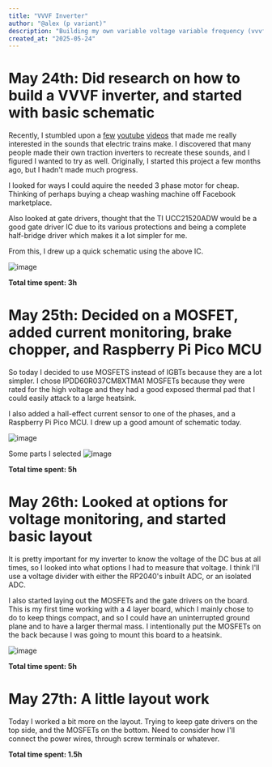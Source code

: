 ```yaml
---
title: "VVVF Inverter"
author: "@alex (p variant)"
description: "Building my own variable voltage variable frequency (vvvf) inverter, just like the ones that power electric trains!"
created_at: "2025-05-24"
---
```


# May 24th: Did research on how to build a VVVF inverter, and started with basic schematic

Recently, I stumbled upon a [few](https://www.youtube.com/watch?v=2mjUHKlSBy4) [youtube](https://www.youtube.com/watch?v=4SfN0O-F9hM) [videos](https://www.youtube.com/watch?v=mKpIqNNc9Kw) that made me really interested in the sounds that electric trains make. I discovered that many people made their own traction inverters to recreate these sounds, and I figured I wanted to try as well. Originally, I started this project a few months ago, but I hadn't made much progress.

I looked for ways I could aquire the needed 3 phase motor for cheap. Thinking of perhaps buying a cheap washing machine off Facebook marketplace.

Also looked at gate drivers, thought that the TI UCC21520ADW would be a good gate driver IC due to its various protections and being a complete half-bridge driver which makes it a lot simpler for me.

From this, I drew up a quick schematic using the above IC. 

![image](https://github.com/user-attachments/assets/87b510aa-837d-4e5f-a4cc-9f309eb8f0d5)

**Total time spent: 3h**

# May 25th: Decided on a MOSFET, added current monitoring, brake chopper, and Raspberry Pi Pico MCU

So today I decided to use MOSFETS instead of IGBTs because they are a lot simpler. I chose IPDD60R037CM8XTMA1 MOSFETs because they were rated for the high voltage and they had a good exposed thermal pad that I could easily attack to a large heatsink. 

I also added a hall-effect current sensor to one of the phases, and a Raspberry Pi Pico MCU. I drew up a good amount of schematic today.

![image](https://github.com/user-attachments/assets/7840d77f-32a2-4162-8981-cafc1e2ce8c6)

Some parts I selected
![image](https://github.com/user-attachments/assets/2abb6cb0-ef22-4894-8222-acf2e3a6a67d)


**Total time spent: 5h**

# May 26th: Looked at options for voltage monitoring, and started basic layout

It is pretty important for my inverter to know the voltage of the DC bus at all times, so I looked into what options I had to measure that voltage. I think I'll use a voltage divider with either the RP2040's inbuilt ADC, or an isolated ADC.

I also started laying out the MOSFETs and the gate drivers on the board. This is my first time working with a 4 layer board, which I mainly chose to do to keep things compact, and so I could have an uninterrupted ground plane and to have a larger thermal mass. I intentionally put the MOSFETs on the back because I was going to mount this board to a heatsink.

![image](https://github.com/user-attachments/assets/e76d72d8-9a8a-41c0-97f6-aabb8da9fa10)

**Total time spent: 5h**

# May 27th: A little layout work

Today I worked a bit more on the layout. Trying to keep gate drivers on the top side, and the MOSFETs on the bottom. Need to consider how I'll connect the power wires, through screw terminals or whatever. 

**Total time spent: 1.5h**

